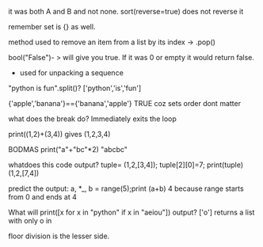 it was both A and B and not none. sort(reverse=true) does not reverse it

remember set is {} as well. 

method used to remove an item from a list by its index -> .pop()

bool("False")- > will give you true. If it was 0 or empty it would return false.

* used for unpacking a sequence

"python is fun".split()?
['python','is','fun']

{'apple','banana'}=={'banana','apple'}
TRUE coz sets order dont matter

what does the break do?
Immediately exits the loop

print((1,2)+(3,4))
gives (1,2,3,4)

BODMAS
print("a"+"bc"*2)
"abcbc"

whatdoes this code output? tuple= (1,2,[3,4]); tuple[2][0]=7; print(tuple)
(1,2,[7,4])

predict the output: a, *_, b = range(5);print (a+b)
4 because range starts from 0 and ends at 4

What will print([x for x in "python" if x in "aeiou"]) output?
['o'] returns a list with only o in

floor division is the lesser side. 


